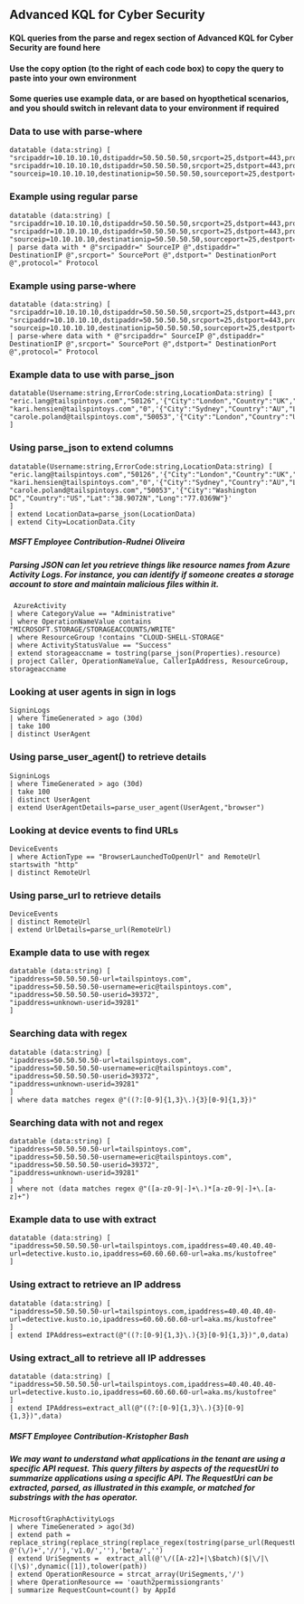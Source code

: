 ## Advanced KQL for Cyber Security 

#### KQL queries from the parse and regex section of Advanced KQL for Cyber Security are found here

#### Use the copy option (to the right of each code box) to copy the query to paste into your own environment

#### Some queries use example data, or are based on hyopthetical scenarios, and you should switch in relevant data to your environment if required

### Data to use with parse-where
```KQL
datatable (data:string) [
"srcipaddr=10.10.10.10,dstipaddr=50.50.50.50,srcport=25,dstport=443,protocol=tcp",
"srcipaddr=10.10.10.10,dstipaddr=50.50.50.50,srcport=25,dstport=443,protocol=tcp",
"sourceip=10.10.10.10,destinationip=50.50.50.50,sourceport=25,destport=443,trafficprotocol=tcp"]
```

### Example using regular parse
```KQL
datatable (data:string) [
"srcipaddr=10.10.10.10,dstipaddr=50.50.50.50,srcport=25,dstport=443,protocol=tcp",
"srcipaddr=10.10.10.10,dstipaddr=50.50.50.50,srcport=25,dstport=443,protocol=tcp",
"sourceip=10.10.10.10,destinationip=50.50.50.50,sourceport=25,destport=443,trafficprotocol=tcp"]
| parse data with * @"srcipaddr=" SourceIP @",dstipaddr=" DestinationIP @",srcport=" SourcePort @",dstport=" DestinationPort @",protocol=" Protocol
```

### Example using parse-where
```KQL
datatable (data:string) [
"srcipaddr=10.10.10.10,dstipaddr=50.50.50.50,srcport=25,dstport=443,protocol=tcp",
"srcipaddr=10.10.10.10,dstipaddr=50.50.50.50,srcport=25,dstport=443,protocol=tcp",
"sourceip=10.10.10.10,destinationip=50.50.50.50,sourceport=25,destport=443,trafficprotocol=tcp"]
| parse-where data with * @"srcipaddr=" SourceIP @",dstipaddr=" DestinationIP @",srcport=" SourcePort @",dstport=" DestinationPort @",protocol=" Protocol
```

### Example data to use with parse_json
```KQL
datatable(Username:string,ErrorCode:string,LocationData:string) [
"eric.lang@tailspintoys.com","50126",'{"City":"London","Country":"UK","Lat":"51.5072N","Long":"0.1276W"}',
"kari.hensien@tailspintoys.com","0",'{"City":"Sydney","Country":"AU","Lat":"33.8688S","Long":"151.2093E"}',
"carole.poland@tailspintoys.com","50053",'{"City":"London","Country":"UK","Lat":"38.9072N","Long":"77.0369W"}'
]
```

### Using parse_json to extend columns
```KQL
datatable(Username:string,ErrorCode:string,LocationData:string) [
"eric.lang@tailspintoys.com","50126",'{"City":"London","Country":"UK","Lat":"51.5072N","Long":"0.1276W"}',
"kari.hensien@tailspintoys.com","0",'{"City":"Sydney","Country":"AU","Lat":"33.8688S","Long":"151.2093E"}',
"carole.poland@tailspintoys.com","50053",'{"City":"Washington DC","Country":"US","Lat":"38.9072N","Long":"77.0369W"}'
]
| extend LocationData=parse_json(LocationData)
| extend City=LocationData.City
```

##### MSFT Employee Contribution-Rudnei Oliveira
##### Parsing JSON can let you retrieve things like resource names from Azure Activity Logs. For instance, you can identify if someone creates a storage account to store and maintain malicious files within it.
```KQL
 AzureActivity 
| where CategoryValue == "Administrative" 
| where OperationNameValue contains "MICROSOFT.STORAGE/STORAGEACCOUNTS/WRITE" 
| where ResourceGroup !contains "CLOUD-SHELL-STORAGE" 
| where ActivityStatusValue == "Success" 
| extend storageaccname = tostring(parse_json(Properties).resource) 
| project Caller, OperationNameValue, CallerIpAddress, ResourceGroup, storageaccname 
```

### Looking at user agents in sign in logs
```KQL
SigninLogs
| where TimeGenerated > ago (30d)
| take 100
| distinct UserAgent
```

### Using parse_user_agent() to retrieve details
```KQL
SigninLogs
| where TimeGenerated > ago (30d)
| take 100
| distinct UserAgent
| extend UserAgentDetails=parse_user_agent(UserAgent,"browser")
```

### Looking at device events to find URLs
```KQL
DeviceEvents
| where ActionType == "BrowserLaunchedToOpenUrl" and RemoteUrl startswith "http"
| distinct RemoteUrl
```

### Using parse_url to retrieve details
```KQL
DeviceEvents
| distinct RemoteUrl
| extend UrlDetails=parse_url(RemoteUrl)
```

### Example data to use with regex
```KQL
datatable (data:string) [
"ipaddress=50.50.50.50-url=tailspintoys.com",
"ipaddress=50.50.50.50-username=eric@tailspintoys.com",
"ipaddress=50.50.50.50-userid=39372",
"ipaddress=unknown-userid=39281"
]
```

### Searching data with regex
```KQL
datatable (data:string) [
"ipaddress=50.50.50.50-url=tailspintoys.com",
"ipaddress=50.50.50.50-username=eric@tailspintoys.com",
"ipaddress=50.50.50.50-userid=39372",
"ipaddress=unknown-userid=39281"
]
| where data matches regex @"((?:[0-9]{1,3}\.){3}[0-9]{1,3})" 
```

### Searching data with not and regex
```KQL
datatable (data:string) [
"ipaddress=50.50.50.50-url=tailspintoys.com",
"ipaddress=50.50.50.50-username=eric@tailspintoys.com",
"ipaddress=50.50.50.50-userid=39372",
"ipaddress=unknown-userid=39281"
]
| where not (data matches regex @"([a-z0-9|-]+\.)*[a-z0-9|-]+\.[a-z]+")
```

### Example data to use with extract
```KQL
datatable (data:string) [
"ipaddress=50.50.50.50-url=tailspintoys.com,ipaddress=40.40.40.40-url=detective.kusto.io,ipaddress=60.60.60.60-url=aka.ms/kustofree"
]
```

### Using extract to retrieve an IP address
```KQL
datatable (data:string) [
"ipaddress=50.50.50.50-url=tailspintoys.com,ipaddress=40.40.40.40-url=detective.kusto.io,ipaddress=60.60.60.60-url=aka.ms/kustofree"
]
| extend IPAddress=extract(@"((?:[0-9]{1,3}\.){3}[0-9]{1,3})",0,data)
```

### Using extract_all to retrieve all IP addresses
```KQL
datatable (data:string) [
"ipaddress=50.50.50.50-url=tailspintoys.com,ipaddress=40.40.40.40-url=detective.kusto.io,ipaddress=60.60.60.60-url=aka.ms/kustofree"
]
| extend IPAddress=extract_all(@"((?:[0-9]{1,3}\.){3}[0-9]{1,3})",data)
```

##### MSFT Employee Contribution-Kristopher Bash
##### We may want to understand what applications in the tenant are using a specific API request. This query filters by aspects of the requestUri to summarize applications using a specific API. The RequestUri can be extracted, parsed, as illustrated in this example, or matched for substrings with the has operator.
```KQL
MicrosoftGraphActivityLogs 
| where TimeGenerated > ago(3d) 
| extend path = replace_string(replace_string(replace_regex(tostring(parse_url(RequestUri).Path), @'(\/)+','//'),'v1.0/',''),'beta/','') 
| extend UriSegments =  extract_all(@'\/([A-z2]+|\$batch)($|\/|\(|\$)',dynamic([1]),tolower(path)) 
| extend OperationResource = strcat_array(UriSegments,'/') 
| where OperationResource == 'oauth2permissiongrants' 
| summarize RequestCount=count() by AppId 
```
